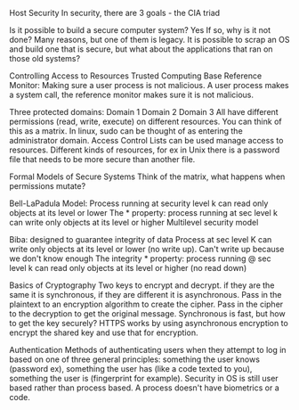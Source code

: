Host Security
In security, there are 3 goals - the CIA triad

Is it possible to build a secure computer system? Yes
If so, why is it not done? Many reasons, but one of them is legacy.
It is possible to scrap an OS and build one that is secure, but what about the applications that ran on those old systems? 

Controlling Access to Resources
Trusted Computing Base
Reference Monitor: Making sure a user process is not malicious. A user process makes a system call, the reference monitor makes sure it is not malicious.

Three protected domains:
Domain 1
Domain 2
Domain 3
All have different permissions (read, write, execute) on different resources. You can think of this as a matrix.
In linux, sudo can be thought of as entering the administrator domain. 
Access Control Lists can be used manage access to resources.
Different kinds of resources, for ex in Unix there is a password file that needs to be more secure than another file. 

Formal Models of Secure Systems
Think of the matrix, what happens when permissions mutate?

Bell-LaPadula Model: Process running at security level k can read only objects at its level or lower
	The * property: process running at sec level k can write only objects at its level or higher
Multilevel security model

Biba: designed to guarantee integrity of data
	Process at sec level K can write only objects at its level or lower (no write up). Can't write up because we don't know enough
	The integrity * property: process running @ sec level k can read only objects at its level or higher (no read down)


Basics of Cryptography
Two keys to encrypt and decrypt. if they are the same it is synchronous, if they are different it is asynchronous. Pass in the plaintext to an encryption algorithm to create the cipher. Pass in the cipher to the decryption to get the original message. Synchronous is fast, but how to get the key securely?
HTTPS works by using asynchronous encryption to encrypt the shared key and use that for encryption.

Authentication
Methods of authenticating users when they attempt to log in based on one of three general principles: something the user knows (password ex), something the user has (like a code texted to you), something the user is (fingerprint for example). 
Security in OS is still user based rather than process based. A process doesn't have biometrics or a code. 

